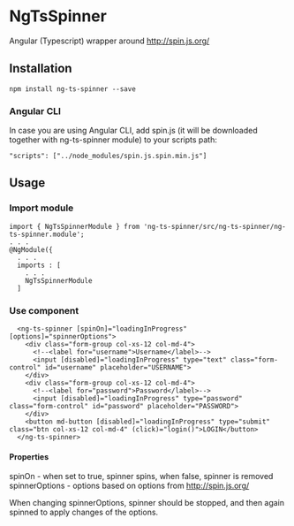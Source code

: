 # NgTsSpinner

Angular (Typescript) wrapper around http://spin.js.org/

## Installation

`npm install ng-ts-spinner --save`

### Angular CLI

In case you are using Angular CLI, add spin.js (it will be downloaded together with ng-ts-spinner module) to your scripts path:

`"scripts": ["../node_modules/spin.js.spin.min.js"]`

## Usage

### Import module

```
import { NgTsSpinnerModule } from 'ng-ts-spinner/src/ng-ts-spinner/ng-ts-spinner.module';
. . .
@NgModule({
  . . .
  imports : [
    . . .
    NgTsSpinnerModule
  ]
```

### Use component
```
  <ng-ts-spinner [spinOn]="loadingInProgress" [options]="spinnerOptions">
    <div class="form-group col-xs-12 col-md-4">
      <!--<label for="username">Username</label>-->
      <input [disabled]="loadingInProgress" type="text" class="form-control" id="username" placeholder="USERNAME">
    </div>
    <div class="form-group col-xs-12 col-md-4">
      <!--<label for="password">Password</label>-->
      <input [disabled]="loadingInProgress" type="password" class="form-control" id="password" placeholder="PASSWORD">
    </div>
    <button md-button [disabled]="loadingInProgress" type="submit" class="btn col-xs-12 col-md-4" (click)="login()">LOGIN</button>
  </ng-ts-spinner>
```

#### Properties
spinOn - when set to true, spinner spins, when false, spinner is removed
spinnerOptions - options based on options from http://spin.js.org/

When changing spinnerOptions, spinner should be stopped, and then again spinned to apply changes of the options.
